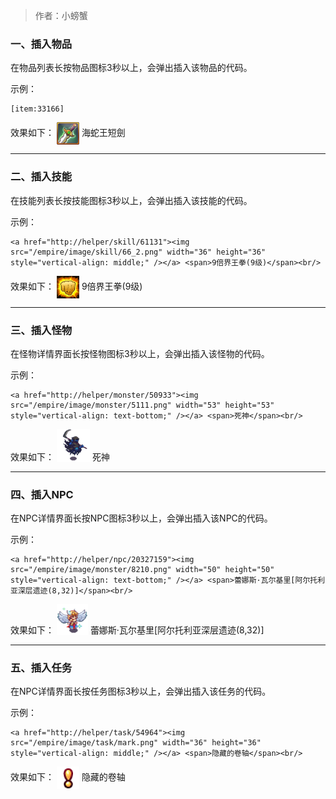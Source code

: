 > 作者：小螃蟹

### 一、插入物品
在物品列表长按物品图标3秒以上，会弹出插入该物品的代码。

示例：
```
[item:33166]  
```

效果如下：
<a href="http://helper/item/33166"><img src="/empire/image/item/52_1.png" width="36" height="36" style="vertical-align: middle;" /></a> <span>海蛇王短劍</span><br/>

------

### 二、插入技能
在技能列表长按技能图标3秒以上，会弹出插入该技能的代码。

示例：
```
<a href="http://helper/skill/61131"><img src="/empire/image/skill/66_2.png" width="36" height="36" style="vertical-align: middle;" /></a> <span>9倍界王拳(9级)</span><br/>
```

效果如下：
<a href="http://helper/skill/61131"><img src="/empire/image/skill/66_2.png" width="36" height="36" style="vertical-align: middle;" /></a> <span>9倍界王拳(9级)</span><br/>

------

### 三、插入怪物
在怪物详情界面长按怪物图标3秒以上，会弹出插入该怪物的代码。

示例：
```
<a href="http://helper/monster/50933"><img src="/empire/image/monster/5111.png" width="53" height="53" style="vertical-align: text-bottom;" /></a> <span>死神</span><br/>
```

效果如下：
<a href="http://helper/monster/50933"><img src="/empire/image/monster/5111.png" width="53" height="53" style="vertical-align: text-bottom;" /></a> <span>死神</span><br/>

------

### 四、插入NPC
在NPC详情界面长按NPC图标3秒以上，会弹出插入该NPC的代码。

示例：
```
<a href="http://helper/npc/20327159"><img src="/empire/image/monster/8210.png" width="50" height="50" style="vertical-align: text-bottom;" /></a> <span>蕾娜斯·瓦尔基里[阿尔托利亚深层遗迹(8,32)]</span><br/>
```

效果如下：
<a href="http://helper/npc/20327159"><img src="/empire/image/monster/8210.png" width="50" height="50" style="vertical-align: text-bottom;" /></a> <span>蕾娜斯·瓦尔基里[阿尔托利亚深层遗迹(8,32)]</span><br/>

------

### 五、插入任务
在NPC详情界面长按任务图标3秒以上，会弹出插入该任务的代码。

示例：
```
<a href="http://helper/task/54964"><img src="/empire/image/task/mark.png" width="36" height="36" style="vertical-align: middle;" /></a> <span>隐藏的卷轴</span><br/>
```

效果如下：
<a href="http://helper/task/54964"><img src="/empire/image/task/mark.png" width="36" height="36" style="vertical-align: middle;" /></a> <span>隐藏的卷轴</span><br/>


